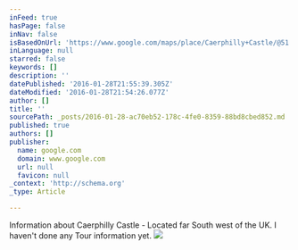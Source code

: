 ```yaml
---
inFeed: true
hasPage: false
inNav: false
isBasedOnUrl: 'https://www.google.com/maps/place/Caerphilly+Castle/@51.576459,-3.2231887,16z/data=!4m2!3m1!1s0x486e194782afe35d:0xce745b13000b5cbf'
inLanguage: null
starred: false
keywords: []
description: ''
datePublished: '2016-01-28T21:55:39.305Z'
dateModified: '2016-01-28T21:54:26.077Z'
author: []
title: ''
sourcePath: _posts/2016-01-28-ac70eb52-178c-4fe0-8359-88bd8cbed852.md
published: true
authors: []
publisher:
  name: google.com
  domain: www.google.com
  url: null
  favicon: null
_context: 'http://schema.org'
_type: Article

---
```

Information about Caerphilly Castle - Located far South west of the UK. I haven't done any Tour information yet. ![](https://lh3.googleusercontent.com/proxy/0e-w3SiLTFvqC9ZuEBFFQjAMvCbj84Gzc1foU5e71jDUxm-o10y0vTR-QL6yPPjTBSyPe_96rsr6XFtNReESeadrXsKiDA=w408-h271)
